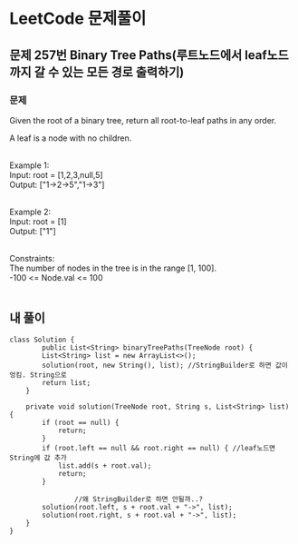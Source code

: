 # LeetCode 문제풀이

## 문제 257번 Binary Tree Paths(루트노드에서 leaf노드까지 갈 수 있는 모든 경로 출력하기)
### 문제<br>
Given the root of a binary tree, return all root-to-leaf paths in any order.<br>

A leaf is a node with no children.<br><br> 

Example 1:<br>
Input: root = [1,2,3,null,5]<br>
Output: ["1->2->5","1->3"]<br><br>

Example 2:<br>
Input: root = [1]<br>
Output: ["1"]<br><br> 

Constraints:<br>
The number of nodes in the tree is in the range [1, 100].<br>
-100 <= Node.val <= 100<br><br>

## 내 풀이
```
class Solution {
        public List<String> binaryTreePaths(TreeNode root) {
        List<String> list = new ArrayList<>();
        solution(root, new String(), list); //StringBuilder로 하면 값이 엉킴. String으로
        return list;
    }
    
    private void solution(TreeNode root, String s, List<String> list) {
        if (root == null) {
            return;
        }
        if (root.left == null && root.right == null) { //leaf노드면 String에 값 추가
            list.add(s + root.val);
            return;
        }

				//왜 StringBuilder로 하면 안될까..?
        solution(root.left, s + root.val + "->", list);
        solution(root.right, s + root.val + "->", list);
    }
}
```